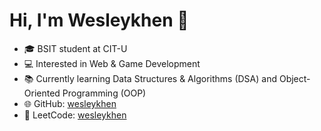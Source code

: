 # Hi, I'm Wesleykhen 👋

- 🎓 BSIT student at CIT-U  
- 💻 Interested in Web & Game Development  
- 📚 Currently learning Data Structures & Algorithms (DSA) and Object-Oriented Programming (OOP)  
- 🌐 GitHub: [wesleykhen](https://github.com/wesleykhen)  
- 🔗 LeetCode: [wesleykhen](https://leetcode.com/u/wesleykhen/)


<!--
**wesleykhen/wesleykhen** is a ✨ _special_ ✨ repository because its `README.md` (this file) appears on your GitHub profile.

Here are some ideas to get you started:

- 🔭 I’m currently working on ...
- 🌱 I’m currently learning ...
- 👯 I’m looking to collaborate on ...
- 🤔 I’m looking for help with ...
- 💬 Ask me about ...
- 📫 How to reach me: ...
- 😄 Pronouns: ...
- ⚡ Fun fact: ...
-->
